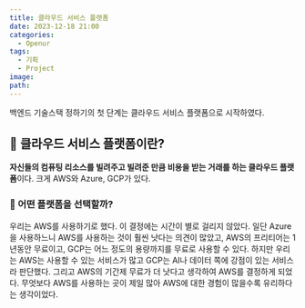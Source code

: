 ```yaml
---
title: 클라우드 서비스 플랫폼
date: 2023-12-18 21:00
categories:
  - Openur
tags:
  - 기획
  - Project
image: 
path:
---
```

백엔드 기술스택 정하기의 첫 단계는 클라우드 서비스 플랫폼으로 시작하였다.
## 🌈 클라우드 서비스 플랫폼이란?
**자신들의 컴퓨팅 리소스를 빌려주고 빌려준 만큼 비용을 받는 거래를 하는 클라우드 플랫폼**이다. 크게 AWS와 Azure, GCP가 있다.

### 📌 어떤 플랫폼을 선택할까?
우리는 AWS를 사용하기로 했다. 이 결정에는 시간이 별로 걸리지 않았다. 일단 Azure을 사용하느니 AWS를 사용하는 것이 훨씬 낫다는 의견이 많았고, AWS의 프리티어는 1년동안 무료이고, GCP는 어느 정도의 용량까지를 무료로 사용할 수 있다. 하지만 우리는 AWS는 사용할 수 있는 서비스가 많고 GCP는 AI나 데이터 쪽에 강점이 있는 서비스라 판단했다. 그리고 AWS의 기간제 무료가 더 낫다고 생각하여 AWS를 결정하게 되었다. 무엇보다 AWS를 사용하는 곳이 제일 많아 AWS에 대한 경험이 많을수록 유리하다는 생각이었다.